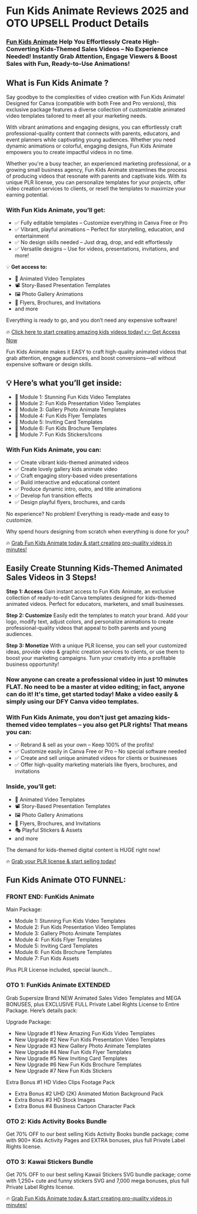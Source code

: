 # Fun Kids Animate Reviews 2025 and OTO UPSELL Product Details

### [Fun Kids Animate](https://jvupsell.com/2025/02/fun-kids-animate-reviews-2025/) Help You Effortlessly Create High-Converting Kids-Themed Sales Videos – No Experience Needed! Instantly Grab Attention, Engage Viewers & Boost Sales with Fun, Ready-to-Use Animations!

## What is Fun Kids Animate ?
Say goodbye to the complexities of video creation with Fun Kids Animate! Designed for Canva (compatible with both Free and Pro versions), this exclusive package features a diverse collection of customizable animated video templates tailored to meet all your marketing needs.

With vibrant animations and engaging designs, you can effortlessly craft professional-quality content that connects with parents, educators, and event planners while captivating young audiences. Whether you need dynamic animations or colorful, engaging designs, Fun Kids Animate empowers you to create impactful videos in no time.

Whether you're a busy teacher, an experienced marketing professional, or a growing small business agency, Fun Kids Animate streamlines the process of producing videos that resonate with parents and captivate kids. With its unique PLR license, you can personalize templates for your projects, offer video creation services to clients, or resell the templates to maximize your earning potential.

### With Fun Kids Animate, you’ll get:

- ✅ Fully editable templates – Customize everything in Canva Free or Pro
- ✅ Vibrant, playful animations – Perfect for storytelling, education, and entertainment
- ✅ No design skills needed – Just drag, drop, and edit effortlessly
- ✅ Versatile designs – Use for videos, presentations, invitations, and more!

💡 **Get access to:**

- 🎥 Animated Video Templates
- 📽️ Story-Based Presentation Templates
- 🖼️ Photo Gallery Animations
- 📜 Flyers, Brochures, and Invitations
- and more

Everything is ready to go, and you don’t need any expensive software!

🔥 [Click here to start creating amazing kids videos today! 👉 Get Access Now](https://warriorplus.com/o2/a/hg0q12z/0)


Fun Kids Animate makes it EASY to craft high-quality animated videos that grab attention, engage audiences, and boost conversions—all without expensive software or design skills.

## 💡 Here’s what you’ll get inside:

- 📌 Module 1: Stunning Fun Kids Video Templates
- 📌 Module 2: Fun Kids Presentation Video Templates
- 📌 Module 3: Gallery Photo Animate Templates
- 📌 Module 4: Fun Kids Flyer Templates
- 📌 Module 5: Inviting Card Templates
- 📌 Module 6: Fun Kids Brochure Templates
- 📌 Module 7: Fun Kids Stickers/Icons

###  With Fun Kids Animate, you can:

- ✅ Create vibrant kids-themed animated videos
- ✅ Create lovely gallery kids animate video
- ✅ Craft engaging story-based video presentations
- ✅ Build interactive and educational content
- ✅ Produce dynamic intro, outro, and title animations
- ✅ Develop fun transition effects
- ✅ Design playful flyers, brochures, and cards

No experience? No problem! Everything is ready-made and easy to customize.

Why spend hours designing from scratch when everything is done for you?

🔥 [Grab Fun Kids Animate today & start creating pro-quality videos in minutes!](https://warriorplus.com/o2/a/hg0q12z/0)


## Easily Create Stunning Kids-Themed Animated Sales Videos in 3 Steps!

**Step 1: Access**
Gain instant access to Fun Kids Animate, an exclusive collection of ready-to-edit Canva templates designed for kids-themed animated videos. Perfect for educators, marketers, and small businesses.

**Step 2: Customize**
Easily edit the templates to match your brand. Add your logo, modify text, adjust colors, and personalize animations to create professional-quality videos that appeal to both parents and young audiences.

**Step 3: Monetize**
With a unique PLR license, you can sell your customized ideas, provide video & graphic creation services to clients, or use them to boost your marketing campaigns. Turn your creativity into a profitable business opportunity!

### Now anyone can create a professional video in just 10 minutes FLAT. No need to be a master at video editing; in fact, anyone can do it! It's time, get started today! Make a video easily & simply using our DFY Canva video templates.

### With Fun Kids Animate, you don’t just get amazing kids-themed video templates – you also get PLR rights! That means you can:

- ✅ Rebrand & sell as your own – Keep 100% of the profits!
- ✅ Customize easily in Canva Free or Pro – No special software needed
- ✅ Create and sell unique animated videos for clients or businesses
- ✅ Offer high-quality marketing materials like flyers, brochures, and invitations

### Inside, you’ll get:
- 🎥 Animated Video Templates
- 📽️ Story-Based Presentation Templates
- 🖼️ Photo Gallery Animations
- 📜 Flyers, Brochures, and Invitations
- 🎭 Playful Stickers & Assets
- and more

The demand for kids-themed digital content is HUGE right now!

🔥 [Grab your PLR license & start selling today!](https://warriorplus.com/o2/a/hg0q12z/0)



## Fun Kids Animate OTO FUNNEL:

### FRONT END: FunKids Animate 

Main Package:
- Module 1: Stunning Fun Kids Video Templates
- Module 2: Fun Kids Presentation Video Templates
- Module 3: Gallery Photo Animate Templates
- Module 4: Fun Kids Flyer Templates
- Module 5: Inviting Card Templates
- Module 6: Fun Kids Brochure Templates
- Module 7: Fun Kids Assets

Plus PLR License included, special launch…

### OTO 1: FunKids Animate EXTENDED
Grab Supersize Brand NEW Animated Sales Video Templates and MEGA BONUSES, plus EXCLUSIVE FULL Private Label Rights License to Entire Package. Here’s details pack:

Upgrade Package:
- New Upgrade #1 New Amazing Fun Kids Video Templates
- New Upgrade #2 New Fun Kids Presentation Video Templates
- New Upgrade #3 New Gallery Photo Animate Templates
- New Upgrade #4 New Fun Kids Flyer Templates
- New Upgrade #5 New Inviting Card Templates
- New Upgrade #6 New Fun Kids Brochure Templates
- New Upgrade #7 New Fun Kids Stickers

Extra Bonus #1 HD Video Clips Footage Pack
- Extra Bonus #2 UHD (2K) Animated Motion Background Pack
- Extra Bonus #3 HD Stock Images
- Extra Bonus #4 Business Cartoon Character Pack

### OTO 2: Kids Activity Books Bundle
Get 70% OFF to our best selling Kids Activity Books bundle package; come with 900+ Kids Activity Pages and EXTRA bonuses, plus full Private Label Rights license.

### OTO 3: Kawai Stickers Bundle
Get 70% OFF to our best selling Kawaii Stickers SVG bundle package; come with 1,250+ cute and funny stickers SVG and 7,000 mega bonuses, plus full Private Label Rights license.

🔥 [Grab Fun Kids Animate today & start creating pro-quality videos in minutes!](https://warriorplus.com/o2/a/hg0q12z/0)

